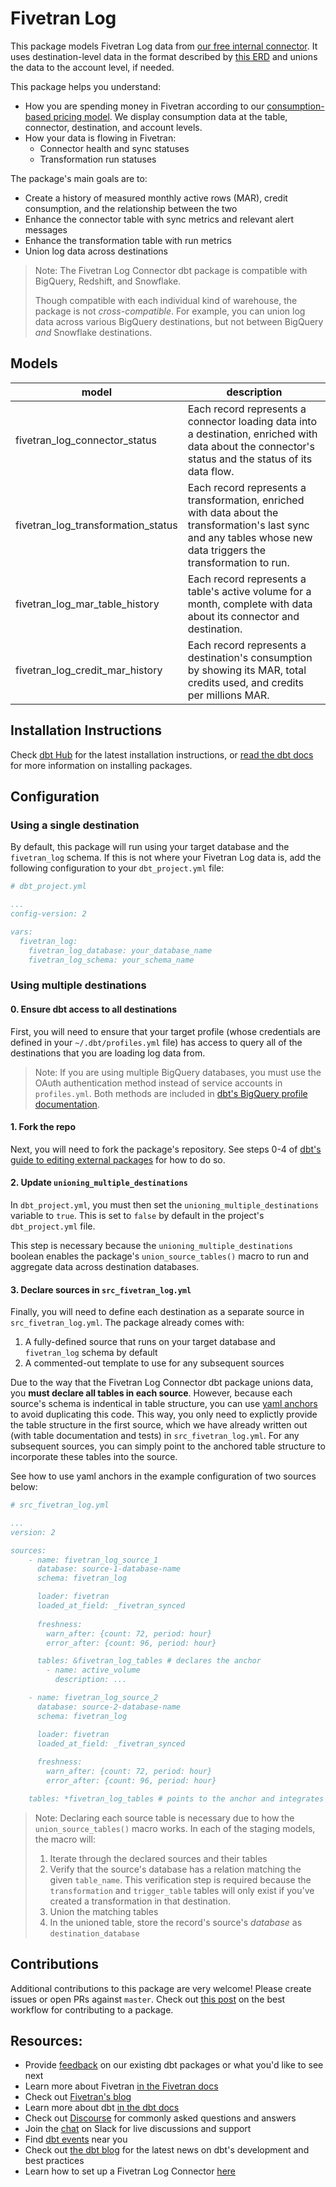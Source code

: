 # Fivetran Log 

This package models Fivetran Log data from [our free internal connector](https://fivetran.com/docs/logs/fivetran-log). It uses destination-level data in the format described by [this ERD](https://docs.google.com/presentation/d/1lny-kFwJIvOCbKky3PEvEQas4oaHVVTahj3OTRONpu8/?usp=sharing) and unions the data to the account level, if needed.

This package helps you understand:
* How you are spending money in Fivetran according to our [consumption-based pricing model](https://fivetran.com/docs/getting-started/consumption-based-pricing). We display consumption data at the table, connector, destination, and account levels.
* How your data is flowing in Fivetran:
    * Connector health and sync statuses
    * Transformation run statuses

The package's main goals are to:
* Create a history of measured monthly active rows (MAR), credit consumption, and the relationship between the two
* Enhance the connector table with sync metrics and relevant alert messages
* Enhance the transformation table with run metrics
* Union log data across destinations

> Note: The Fivetran Log Connector dbt package is compatible with BigQuery, Redshift, and Snowflake.
>
> Though compatible with each individual kind of warehouse, the package is not *cross-compatible*. For example, you can union log data across various BigQuery destinations, but not between BigQuery *and* Snowflake destinations.

## Models

| **model**                  | **description**                                                                                                                                               |
| -------------------------- | ------------------------------------------------------------------------------------------------------------------------------------------------------------- |
| fivetran\_log\_connector\_status        | Each record represents a connector loading data into a destination, enriched with data about the connector's status and the status of its data flow.                                          |
| fivetran\_log\_transformation\_status     | Each record represents a transformation, enriched with data about the transformation's last sync and any tables whose new data triggers the transformation to run. |
| fivetran\_log\_mar\_table\_history     | Each record represents a table's active volume for a month, complete with data about its connector and destination.                             |
| fivetran\_log\_credit\_mar\_history    | Each record represents a destination's consumption by showing its MAR, total credits used, and credits per millions MAR.                             |


## Installation Instructions
Check [dbt Hub](https://hub.getdbt.com/) for the latest installation instructions, or [read the dbt docs](https://docs.getdbt.com/docs/package-management) for more information on installing packages.

## Configuration
### Using a single destination 
By default, this package will run using your target database and the `fivetran_log` schema. If this is not where your Fivetran Log data is, add the following configuration to your `dbt_project.yml` file:

```yml
# dbt_project.yml

...
config-version: 2

vars:
  fivetran_log:
    fivetran_log_database: your_database_name
    fivetran_log_schema: your_schema_name 
```

### Using multiple destinations 
#### 0. Ensure dbt access to all destinations
First, you will need to ensure that your target profile (whose credentials are defined in your `~/.dbt/profiles.yml` file) has access to query all of the destinations that you are loading log data from.

> Note: If you are using multiple BigQuery databases, you must use the OAuth authentication method instead of service accounts in `profiles.yml`. Both methods are included in [dbt's BigQuery profile documentation](https://docs.getdbt.com/reference/warehouse-profiles/bigquery-profile).

#### 1. Fork the repo
Next, you will need to fork the package's repository. See steps 0-4 of [dbt's guide to editing external packages](https://discourse.getdbt.com/t/contributing-to-an-external-dbt-package/657) for how to do so.

#### 2. Update `unioning_multiple_destinations`
In `dbt_project.yml`, you must then set the `unioning_multiple_destinations` variable to `true`. This is set to `false` by default in the project's `dbt_project.yml` file.

This step is necessary because the `unioning_multiple_destinations` boolean enables the package's `union_source_tables()` macro to run and aggregate data across destination databases.

#### 3. Declare sources in `src_fivetran_log.yml`
Finally, you will need to define each destination as a separate source in `src_fivetran_log.yml`. The package already comes with:
1. A fully-defined source that runs on your target database and `fivetran_log` schema by default
2. A commented-out template to use for any subsequent sources

Due to the way that the Fivetran Log Connector dbt package unions data, you **must declare all tables in each source**. However, because each source's schema is indentical in table structure, you can use [yaml anchors](https://support.atlassian.com/bitbucket-cloud/docs/yaml-anchors/) to avoid duplicating this code. This way, you only need to explictly provide the table structure in the first source, which we have already written out (with table documentation and tests) in `src_fivetran_log.yml`. For any subsequent sources, you can simply point to the anchored table structure to incorporate these tables into the source.

See how to use yaml anchors in the example configuration of two sources below:

```yml
# src_fivetran_log.yml

...
version: 2

sources: 
    - name: fivetran_log_source_1
      database: source-1-database-name
      schema: fivetran_log

      loader: fivetran
      loaded_at_field: _fivetran_synced
      
      freshness:
        warn_after: {count: 72, period: hour}
        error_after: {count: 96, period: hour}

      tables: &fivetran_log_tables # declares the anchor
        - name: active_volume 
          description: ... 

    - name: fivetran_log_source_2
      database: source-2-database-name
      schema: fivetran_log

      loader: fivetran
      loaded_at_field: _fivetran_synced
      
      freshness:
        warn_after: {count: 72, period: hour}
        error_after: {count: 96, period: hour}

    tables: *fivetran_log_tables # points to the anchor and integrates its table structure

```

> Note: Declaring each source table is necessary due to how the `union_source_tables()` macro works. In each of the staging models, the macro will:
> 1. Iterate through the declared sources and their tables
> 2. Verify that the source's database has a relation matching the given `table_name`. This verification step is required because the `transformation` and `trigger_table` tables will only exist if you've created a transformation in that destination.
> 3. Union the matching tables
> 4. In the unioned table, store the record's source's *database* as `destination_database`

## Contributions
Additional contributions to this package are very welcome! Please create issues
or open PRs against `master`. Check out 
[this post](https://discourse.getdbt.com/t/contributing-to-a-dbt-package/657) 
on the best workflow for contributing to a package.

## Resources:
- Provide [feedback](https://www.surveymonkey.com/r/DQ7K7WW) on our existing dbt packages or what you'd like to see next
- Learn more about Fivetran [in the Fivetran docs](https://fivetran.com/docs)
- Check out [Fivetran's blog](https://fivetran.com/blog)
- Learn more about dbt [in the dbt docs](https://docs.getdbt.com/docs/introduction)
- Check out [Discourse](https://discourse.getdbt.com/) for commonly asked questions and answers
- Join the [chat](http://slack.getdbt.com/) on Slack for live discussions and support
- Find [dbt events](https://events.getdbt.com) near you
- Check out [the dbt blog](https://blog.getdbt.com/) for the latest news on dbt's development and best practices
- Learn how to set up a Fivetran Log Connector [here](https://fivetran.com/docs/logs/fivetran-log/setup-guide)
